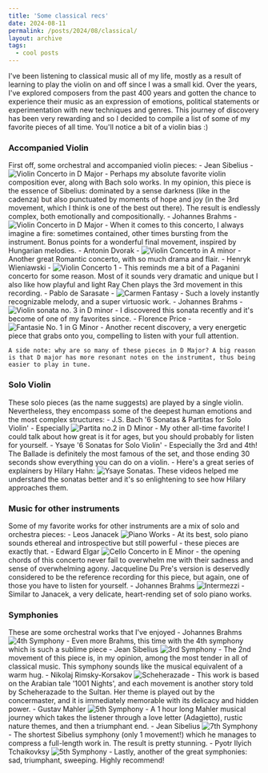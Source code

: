 ```yaml
---
title: 'Some classical recs'
date: 2024-08-11
permalink: /posts/2024/08/classical/
layout: archive
tags:
  - cool posts
---
```


I've been listening to classical music all of my life, mostly as a result of learning to play the violin on and off since I was a small kid. Over the years, I've explored composers from the past 400 years and gotten the chance to experience their music as an expression of emotions, political statements or experimentation with new techniques and genres. This journey of discovery has been very rewarding and so I decided to compile a list of some of my favorite pieces of all time. You'll notice a bit of a violin bias :)


### **Accompanied Violin**
First off, some orchestral and accompanied violin pieces:
    - Jean Sibelius - ![Violin Concerto in D Major](https://www.youtube.com/watch?v=J0w0t4Qn6LY&t=1845s)
        - Perhaps my absolute favorite violin composition ever, along with Bach solo works. In my opinion, this piece is the essence of Sibelius: dominated by a sense darkness (like in the cadenza) but also punctuated by moments of hope and joy (in the 3rd movement, which I think is one of the best out there). The result is endlessly complex, both emotionally and compositionally.
    - Johannes Brahms - ![Violin Concerto in D Major](https://www.youtube.com/watch?v=7C_U7eUbVd8)
        - When it comes to this concerto, I always imagine a fire: sometimes contained, other times bursting from the instrument. Bonus points for a wonderful final movement, inspired by Hungarian melodies.
    - Antonin Dvorak - ![Violin Concerto in A minor](https://www.youtube.com/watch?v=9AxtmtjbE20&t=241s)
        - Another great Romantic concerto, with so much drama and flair. 
    - Henryk Wieniawski - ![Violin Concerto 1](https://www.youtube.com/watch?v=Bt-QwrR-Pjw&t=918s)
        - This reminds me a bit of a Paganini concerto for some reason. Most of it sounds very dramatic and unique but I also like how playful and light Ray Chen plays the 3rd movement in this recording.
    - Pablo de Sarasate - ![Carmen Fantasy](https://www.youtube.com/watch?v=wv3vrQa_qXs)
        - Such a lovely instantly recognizable melody, and a super virtuosic work. 
    - Johannes Brahms - ![Violin sonata no. 3 in D minor](https://www.youtube.com/watch?v=4UJbMRksOuQ&t=1432s)
        - I discovered this sonata recently and it's become of one of my favorites since.
    - Florence Price - ![Fantasie No. 1 in G Minor](https://www.youtube.com/watch?v=G5K8MatDoFE)
        - Another recent discovery, a very energetic piece that grabs onto you, compelling to listen with your full attention. 

    A side note: why are so many of these pieces in D Major? A big reason is that D major has more resonant notes on the instrument, thus being easier to play in tune.

### **Solo Violin**
These solo pieces (as the name suggests) are played by a single violin. Nevertheless, they encompass some of the deepest human emotions and the most complex structures:
    - J.S. Bach '6 Sonatas & Partitas for Solo Violin'
        - Especially ![Partita no.2 in D Minor](https://www.youtube.com/watch?v=-mSnmM0nlzk&t=730s)
        - My other all-time favorite! I could talk about how great is it for ages, but you should probably for listen for yourself.
    - Ysaye '6 Sonatas for Solo Violin'
        - Especially the 3rd and 4th! The Ballade is definitely the most famous of the set, and those ending 30 seconds show everything you can do on a violin. 
        - Here's a great series of explainers by Hilary Hahn: ![Ysaye Sonatas](). These videos helped me understand the sonatas better and it's so enlightening to see how Hilary approaches them.

### **Music for other instruments**
Some of my favorite works for other instruments are a mix of solo and orchestra pieces:
    - Leos Janacek ![Piano Works](https://www.youtube.com/watch?v=WqmCPVNjxs0&list=OLAK5uy_l5NyUU5N-7CVgO6Z7UP6Mf1EWiPp4W0tQ)
        - At its best, solo piano sounds ethereal and introspective but still powerful - these pieces are exactly that.
    - Edward Elgar ![Cello Concerto in E Minor](https://www.youtube.com/watch?v=OPhkZW_jwc0&t=311s)
        - the opening chords of this concerto never fail to overwhelm me with their sadness and sense of overwhelming agony. Jacqueline Du Pre's version is deservedly considered to be the reference recording for this piece, but again, one of those you have to listen for yourself. 
    - Johannes Brahms ![Intermezzi](https://www.youtube.com/watch?v=hFk0VKcM1ns)
        - Similar to Janacek, a very delicate, heart-rending set of solo piano works. 


### **Symphonies**
These are some orchestral works that I've enjoyed 
    - Johannes Brahms ![4th Symphony](https://www.youtube.com/watch?v=o69YVL_XKJo&t=1949s)
       - Even more Brahms, this time with the 4th symphony which is such a sublime piece
    - Jean Sibelius ![3rd Symphony](https://www.youtube.com/watch?v=wg5-lNMgq6c&t=1121s)
       - The 2nd movement of this piece is, in my opinion, among the most tender in all of classical music. This symphony sounds like the musical equivalent of a warm hug.
    - Nikolaj Rimsky-Korsakov ![Scheherazade](https://www.youtube.com/watch?v=zY4w4_W30aQ&t=1151s)
       - This work is based on the Arabian tale '1001 Nights', and each movement is another story told by Scheherazade to the Sultan. Her theme is played out by the concermaster, and it is immediately memorable with its delicacy and hidden power.
    - Gustav Mahler ![5th Symphony](https://www.youtube.com/watch?v=fEGNNuEM3Fc&t=73s)
       - A 1 hour long Mahler musical journey which takes the listener through a love letter (Adagietto), rustic nature themes, and then a triumphant end.
    - Jean Sibelius ![7th Symphony](https://www.youtube.com/watch?v=Bi9QiDrJJmw&t=92s) 
       - The shortest Sibelius symphony (only 1 movement!) which he manages to compress a full-length work in. The result is pretty stunning.
    - Pyotr Ilyich Tchaikovksy ![5th Symphony](https://www.youtube.com/watch?v=a_B02BZp-5Y&t=2356s)
       - Lastly, another of the great symphonies: sad, triumphant, sweeping. Highly recommend!
